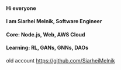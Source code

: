 #### Hi everyone
#### I am Siarhei Melnik, Software Engineer
#### Core: Node.js, Web, AWS Cloud
#### Learning: RL, GANs, GNNs, DAOs



old account https://github.com/SiarheiMelnik
